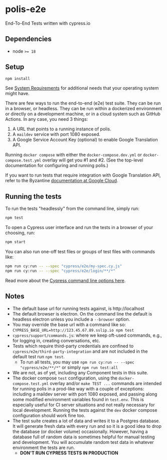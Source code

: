# polis-e2e

End-To-End Tests written with cypress.io

## Dependencies

- node `>= 18`

## Setup

```sh
npm install
```

See [System Requirements](https://docs.cypress.io/guides/getting-started/installing-cypress#System-requirements) for additional needs that your operating system might have.

There are few ways to run the end-to-end (e2e) test suite. They can be run in a browser, or headless. They can be run within a dockerized environment or directly on a development machine, or in a cloud system such as GitHub Actions. In any case, you need 3 things:

1. A URL that points to a running instance of polis.
2. A `maildev` service with port 1080 exposed.
3. A Google Service Account Key (optional) to enable Google Translation API.

Running `docker compose` with either the `docker-compose.dev.yml` or `docker-compose.test.yml` overlay will get you #1 and #2. (See the top-level documentation for configuring and running polis.)

If you want to run tests that require integration with Google Translation API, refer to the Byzantine [documentation at Google Cloud](https://cloud.google.com/docs/authentication/client-libraries).

## Running the tests

To run the tests "headlessly" from the command line, simply run:

```sh
npm test
```

To open a Cypress user interface and run the tests in a browser of your choosing, run:

```sh
npm start
```

You can also run one-off test files or groups of test files with commands like:

```sh
npm run cy:run -- --spec "cypress/e2e/my-spec.cy.js"
npm run cy:run -- --spec "cypress/e2e/login/**/*"
```

Read more about the [Cypress command line options here](https://docs.cypress.io/guides/guides/command-line).

## Notes

- The default base url for running tests against, is http://localhost
- The default browser is electron. On the command line the default is headless electron unless you include a `--browser` option.
- You may override the base url with a command like so: `CYPRESS_BASE_URL=http://123.45.67.89.sslip.io npm test`
- `cypress/support/commands.js`: where we keep oft-used commands, e.g., for logging in, creating conversations, etc.
- Tests which require third-party credentials are confined to `cypress/e2e/third-party-integration` and are not included in the default test run `npm test`.
  - To run all tests, you may use `npm run cy:run -- --spec "cypress/e2e/**/*"` or simply `npm run test:all`
- We are not, as of yet, including any Component tests in this suite.
- The docker compose `test` configuration, using the `docker-compose.test.yml` overlay and/or `make TEST ...` commands are intended for running polis in a prod-like way with a couple of exceptions: including a maildev server with port 1080 exposed, and passing along some modified environment variables found in `test.env`. This is especially useful for CI server situations and not really necessary for local development. Running the tests against the `dev` docker compose configuration should work fine too.
- The test suite creates a lot of data and writes it to a Postgres database. It will generate fresh data with every run and so it is a good idea to drop the database (or docker volume) occasionally. However, having a database full of random data is sometimes helpful for manual testing and development. You will accumulate random test data in whatever environment the tests are run.
  - **DON'T RUN CYPRESS TESTS IN PRODUCTION**
